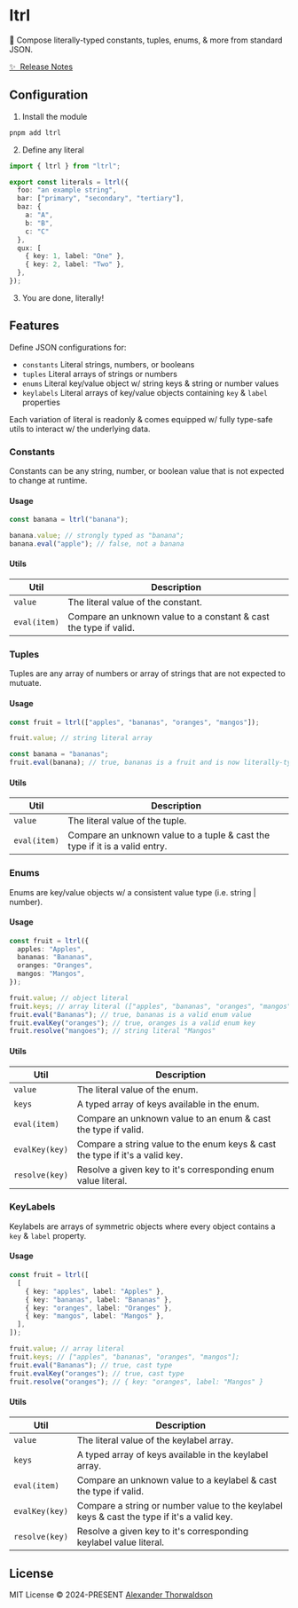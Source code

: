 # ltrl

🍱 Compose literally-typed constants, tuples, enums, & more from standard JSON.

[✨ &nbsp;Release Notes](/CHANGELOG.md)

## Configuration

1. Install the module

```bash
pnpm add ltrl
```

2. Define any literal

```ts
import { ltrl } from "ltrl";

export const literals = ltrl({
  foo: "an example string",
  bar: ["primary", "secondary", "tertiary"],
  baz: {
    a: "A",
    b: "B",
    c: "C"
  },
  qux: [
    { key: 1, label: "One" },
    { key: 2, label: "Two" },
  },
});
```

3. You are done, literally!

## Features

Define JSON configurations for:

- `constants` Literal strings, numbers, or booleans
- `tuples` Literal arrays of strings or numbers
- `enums` Literal key/value object w/ string keys & string or number values
- `keylabels` Literal arrays of key/value objects containing `key` & `label` properties

Each variation of literal is readonly & comes equipped w/ fully type-safe utils to interact w/ the underlying data.

### Constants

Constants can be any string, number, or boolean value that is not expected to change at runtime.

#### Usage

```ts
const banana = ltrl("banana");

banana.value; // strongly typed as "banana";
banana.eval("apple"); // false, not a banana
```

#### Utils

| Util         | Description                                                      |
| ------------ | ---------------------------------------------------------------- |
| `value`      | The literal value of the constant.                               |
| `eval(item)` | Compare an unknown value to a constant & cast the type if valid. |

### Tuples

Tuples are any array of numbers or array of strings that are not expected to mutuate.

#### Usage

```ts
const fruit = ltrl(["apples", "bananas", "oranges", "mangos"]);

fruit.value; // string literal array

const banana = "bananas";
fruit.eval(banana); // true, bananas is a fruit and is now literally-typed as "bananas";
```

#### Utils

| Util         | Description                                                                 |
| ------------ | --------------------------------------------------------------------------- |
| `value`      | The literal value of the tuple.                                             |
| `eval(item)` | Compare an unknown value to a tuple & cast the type if it is a valid entry. |

### Enums

Enums are key/value objects w/ a consistent value type (i.e. string | number).

#### Usage

```ts
const fruit = ltrl({
  apples: "Apples",
  bananas: "Bananas",
  oranges: "Oranges",
  mangos: "Mangos",
});

fruit.value; // object literal
fruit.keys; // array literal (["apples", "bananas", "oranges", "mangos"])
fruit.eval("Bananas"); // true, bananas is a valid enum value
fruit.evalKey("oranges"); // true, oranges is a valid enum key
fruit.resolve("mangoes"); // string literal "Mangos"
```

#### Utils

| Util           | Description                                                                  |
| -------------- | ---------------------------------------------------------------------------- |
| `value`        | The literal value of the enum.                                               |
| `keys`         | A typed array of keys available in the enum.                                 |
| `eval(item)`   | Compare an unknown value to an enum & cast the type if valid.                |
| `evalKey(key)` | Compare a string value to the enum keys & cast the type if it's a valid key. |
| `resolve(key)` | Resolve a given key to it's corresponding enum value literal.                |

### KeyLabels

Keylabels are arrays of symmetric objects where every object contains a `key` & `label` property.

#### Usage

```ts
const fruit = ltrl([
  [
    { key: "apples", label: "Apples" },
    { key: "bananas", label: "Bananas" },
    { key: "oranges", label: "Oranges" },
    { key: "mangos", label: "Mangos" },
  ],
]);

fruit.value; // array literal
fruit.keys; // ["apples", "bananas", "oranges", "mangos"];
fruit.eval("Bananas"); // true, cast type
fruit.evalKey("oranges"); // true, cast type
fruit.resolve("oranges"); // { key: "oranges", label: "Mangos" }
```

#### Utils

| Util           | Description                                                                                |
| -------------- | ------------------------------------------------------------------------------------------ |
| `value`        | The literal value of the keylabel array.                                                   |
| `keys`         | A typed array of keys available in the keylabel array.                                     |
| `eval(item)`   | Compare an unknown value to a keylabel & cast the type if valid.                           |
| `evalKey(key)` | Compare a string or number value to the keylabel keys & cast the type if it's a valid key. |
| `resolve(key)` | Resolve a given key to it's corresponding keylabel value literal.                          |

## License

MIT License &copy; 2024-PRESENT [Alexander Thorwaldson](https://github.com/zoobzio)
